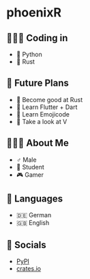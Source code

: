 phoenixR
========

👨🏽‍💻 Coding in
------------

* 🐍 Python
* 🦀 Rust


🔮 Future Plans
--------------

* 🦀 Become good at Rust
* 🎯 Learn Flutter + Dart
* 🍇 Learn Emojicode
* 🦨 Take a look at V


🙋🏽‍♂️ About Me
-----------

* ♂️ Male
* 🎒 Student
* 🎮 Gamer


💬 Languages
------------

* 🇩🇪 German
* 🇬🇧 English


📱 Socials
-----------

* [PyPI](https://pypi.org/user/phoenixR)
* [crates.io](https://crates.io/users/phoenixr-codes)
